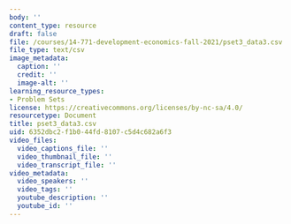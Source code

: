 ```yaml
---
body: ''
content_type: resource
draft: false
file: /courses/14-771-development-economics-fall-2021/pset3_data3.csv
file_type: text/csv
image_metadata:
  caption: ''
  credit: ''
  image-alt: ''
learning_resource_types:
- Problem Sets
license: https://creativecommons.org/licenses/by-nc-sa/4.0/
resourcetype: Document
title: pset3_data3.csv
uid: 6352dbc2-f1b0-44fd-8107-c5d4c682a6f3
video_files:
  video_captions_file: ''
  video_thumbnail_file: ''
  video_transcript_file: ''
video_metadata:
  video_speakers: ''
  video_tags: ''
  youtube_description: ''
  youtube_id: ''
---
```

